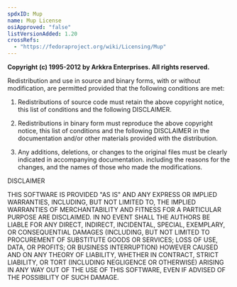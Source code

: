 ```yaml
---
spdxID: Mup
name: Mup License
osiApproved: "false"
listVersionAdded: 1.20
crossRefs: 
  - "https://fedoraproject.org/wiki/Licensing/Mup"
---
```


**Copyright (c) 1995-2012 by Arkkra Enterprises. All rights reserved.**

Redistribution and use in source and binary forms, with or without modification, are permitted provided that the following conditions are met:

1. Redistributions of source code must retain the above copyright notice, this list of conditions and the following DISCLAIMER.

2. Redistributions in binary form must reproduce the above copyright notice, this list of conditions and the following DISCLAIMER in the documentation and/or other materials provided with the distribution.

3. Any additions, deletions, or changes to the original files must be clearly indicated in accompanying documentation. including the reasons for the changes, and the names of those who made the modifications.

DISCLAIMER

THIS SOFTWARE IS PROVIDED "AS IS" AND ANY EXPRESS OR IMPLIED WARRANTIES, INCLUDING, BUT NOT LIMITED TO, THE IMPLIED WARRANTIES OF MERCHANTABILITY AND FITNESS FOR A PARTICULAR PURPOSE ARE DISCLAIMED. IN NO EVENT SHALL THE AUTHORS BE LIABLE FOR ANY DIRECT, INDIRECT, INCIDENTAL, SPECIAL, EXEMPLARY, OR CONSEQUENTIAL DAMAGES (INCLUDING, BUT NOT LIMITED TO PROCUREMENT OF SUBSTITUTE GOODS OR SERVICES; LOSS OF USE, DATA, OR PROFITS; OR BUSINESS INTERRUPTION) HOWEVER CAUSED AND ON ANY THEORY OF LIABILITY, WHETHER IN CONTRACT, STRICT LIABILITY, OR TORT (INCLUDING NEGLIGENCE OR OTHERWISE) ARISING IN ANY WAY OUT OF THE USE OF THIS SOFTWARE, EVEN IF ADVISED OF THE POSSIBILITY OF SUCH DAMAGE.
